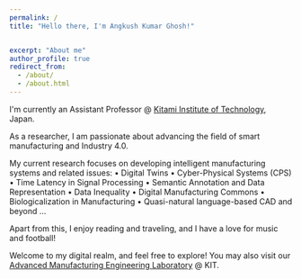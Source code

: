 ```yaml
---
permalink: /
title: "Hello there, I'm Angkush Kumar Ghosh!"


excerpt: "About me"
author_profile: true
redirect_from: 
  - /about/
  - /about.html
---
```


I'm currently an Assistant Professor @ [Kitami Institute of Technology](https://www.kitami-it.ac.jp/), Japan.

As a researcher, I am passionate about advancing the field of smart manufacturing and Industry 4.0. 

My current research focuses on developing intelligent manufacturing systems and related issues:
  • Digital Twins
  • Cyber-Physical Systems (CPS)
  • Time Latency in Signal Processing
  • Semantic Annotation and Data Representation
  • Data Inequality
  • Digital Manufacturing Commons
  • Biologicalization in Manufacturing
  • Quasi-natural language-based CAD
  and beyond ...

Apart from this, I enjoy reading and traveling, and I have a love for music and football!

Welcome to my digital realm, and feel free to explore!
You may also visit our [Advanced Manufacturing Engineering Laboratory](https://www.kitami-it.ac.jp/) @ KIT.
